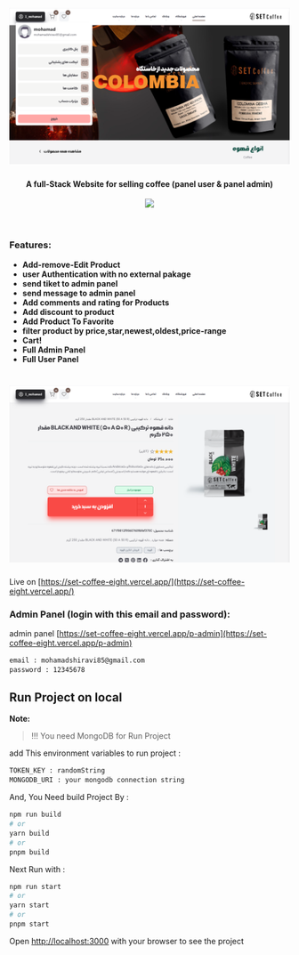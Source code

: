 <h1 align="center">
  <br>
  <a href="https://github.com/Mohamadshiravi/set-coffee.git"><img src="public/md/setcoffee-home.png" alt="set-coffee"></a>
</h1>

<h4 align="center">A full-Stack Website for selling coffee (panel user & panel admin)</h4>

<p align="center">

  <a href="http://nextjs.org">
    <img src="https://img.shields.io/badge/next%20js-v14-black">
  </a>

</p>

<br/>

### Features:

- **Add-remove-Edit Product**
- **user Authentication with no external pakage**
- **send tiket to admin panel**
- **send message to admin panel**
- **Add comments and rating for Products**
- **Add discount to product**
- **Add Product To Favorite**
- **filter product by price,star,newest,oldest,price-range**
- **Cart!**
- **Full Admin Panel**
- **Full User Panel**

<h1 align="center">
  <a href="https://github.com/Mohamadshiravi/set-coffee.git"><img src="public/md/setcoffee-features.png" alt="set-coffee"></a>
</h1>

Live on [https://set-coffee-eight.vercel.app/](https://set-coffee-eight.vercel.app/)

### Admin Panel (login with this email and password):

admin panel [https://set-coffee-eight.vercel.app/p-admin](https://set-coffee-eight.vercel.app/p-admin)

```bash
email : mohamadshiravi85@gmail.com
password : 12345678
```

## Run Project on local

**Note:**

> !!! You need MongoDB for Run Project

add This environment variables to run project :

```bash
TOKEN_KEY : randomString
MONGODB_URI : your mongodb connection string
```

And, You Need build Project By :

```bash
npm run build
# or
yarn build
# or
pnpm build
```

Next Run with :

```bash
npm run start
# or
yarn start
# or
pnpm start
```

Open [http://localhost:3000](http://localhost:3000) with your browser to see the project
